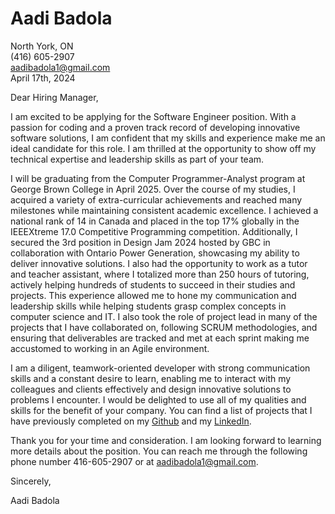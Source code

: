 # Aadi Badola
North York, ON  
(416) 605-2907  
aadibadola1@gmail.com  
April 17th, 2024  

Dear Hiring Manager,

I am excited to be applying for the Software Engineer position. With a passion for coding and a proven track record of developing innovative software solutions, I am confident that my skills and experience make me an ideal candidate for this role. I am thrilled at the opportunity to show off my technical expertise and leadership skills as part of your team.

I will be graduating from the Computer Programmer-Analyst program at George Brown College in April 2025. Over the course of my studies, I acquired a variety of extra-curricular achievements and reached many milestones while maintaining consistent academic excellence. I achieved a national rank of 14 in Canada and placed in the top 17% globally in the IEEEXtreme 17.0 Competitive Programming competition. Additionally, I secured the 3rd position in Design Jam 2024 hosted by GBC in collaboration with Ontario Power Generation, showcasing my ability to deliver innovative solutions. I also had the opportunity to work as a tutor and teacher assistant, where I totalized more than 250 hours of tutoring, actively helping hundreds of students to succeed in their studies and projects. This experience allowed me to hone my communication and leadership skills while helping students grasp complex concepts in computer science and IT. I also took the role of project lead in many of the projects that I have collaborated on, following SCRUM methodologies, and ensuring that deliverables are tracked and met at each sprint making me accustomed to working in an Agile environment.

I am a diligent, teamwork-oriented developer with strong communication skills and a constant desire to learn, enabling me to interact with my colleagues and clients effectively and design innovative solutions to problems I encounter. I would be delighted to use all of my qualities and skills for the benefit of your company. You can find a list of projects that I have previously completed on my [Github](https://github.com/aadi219) and my [LinkedIn](https://www.linkedin.com/in/aadibadola).

Thank you for your time and consideration. I am looking forward to learning more details about the position. You can reach me through the following phone number 416-605-2907 or at aadibadola1@gmail.com.

Sincerely,

Aadi Badola
